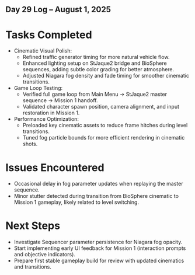 ## Day 29 Log – August 1, 2025

# Tasks Completed
- Cinematic Visual Polish:
  - Refined traffic generator timing for more natural vehicle flow.
  - Enhanced lighting setup on StJaque2 bridge and BioSphere sequences, adding subtle color grading for better atmosphere.
  - Adjusted Niagara fog density and fade timing for smoother cinematic transitions.
- Game Loop Testing:
  - Verified full game loop from Main Menu → StJaque2 master sequence → Mission 1 handoff.
  - Validated character spawn position, camera alignment, and input restoration in Mission 1.
- Performance Optimization:
  - Preloaded key cinematic assets to reduce frame hitches during level transitions.
  - Tuned fog particle bounds for more efficient rendering in cinematic shots.

# Issues Encountered
- Occasional delay in fog parameter updates when replaying the master sequence.
- Minor stutter detected during transition from BioSphere cinematic to Mission 1 gameplay, likely related to level switching.

# Next Steps
- Investigate Sequencer parameter persistence for Niagara fog opacity.
- Start implementing early UI feedback for Mission 1 (interaction prompts and objective indicators).
- Prepare first stable gameplay build for review with updated cinematics and transitions.